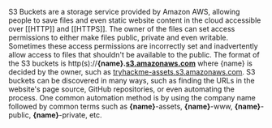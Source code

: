 S3 Buckets are a storage service provided by Amazon AWS, allowing people to save files and even static website content in the cloud accessible over [[HTTP]] and [[HTTPS]]. The owner of the files can set access permissions to either make files public, private and even writable. Sometimes these access permissions are incorrectly set and inadvertently allow access to files that shouldn't be available to the public. The format of the S3 buckets is http(s)://**{name}.**[**s3.amazonaws.com**](http://s3.amazonaws.com/) where {name} is decided by the owner, such as [tryhackme-assets.s3.amazonaws.com](http://tryhackme-assets.s3.amazonaws.com). S3 buckets can be discovered in many ways, such as finding the URLs in the website's page source, GitHub repositories, or even automating the process. One common automation method is by using the company name followed by common terms such as **{name}**-assets, **{name}**-www, **{name}**-public, **{name}**-private, etc.